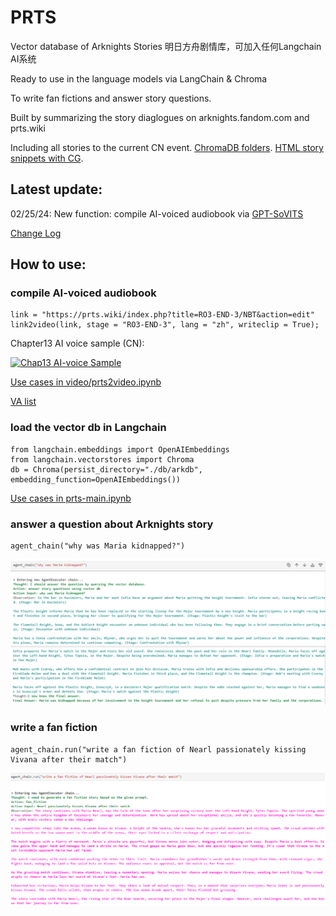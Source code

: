 # PRTS

Vector database of Arknights Stories 明日方舟剧情库，可加入任何Langchain AI系统

Ready to use in the language models via LangChain & Chroma

To write fan fictions and answer story questions.

Built by summarizing the story diaglogues on arknights.fandom.com and prts.wiki

Including all stories to the current CN event. [ChromaDB folders](https://github.com/TwilledWave/PRTS/tree/main/db). [HTML story snippets with CG](https://github.com/TwilledWave/PRTS/tree/main/summary_html). 

## Latest update:
02/25/24: New function: compile AI-voiced audiobook via [GPT-SoVITS](https://github.com/RVC-Boss/GPT-SoVITS)

[Change Log](https://github.com/TwilledWave/PRTS/blob/main/ChangeLog.md)

## How to use:

### compile AI-voiced audiobook 

```
link = "https://prts.wiki/index.php?title=RO3-END-3/NBT&action=edit"
link2video(link, stage = "RO3-END-3", lang = "zh", writeclip = True);
```

Chapter13 AI voice sample (CN):

[![Chap13 AI-voice Sample](https://img.youtube.com/vi/bqoaPeta0d8/0.jpg)](http://www.youtube.com/watch?v=bqoaPeta0d8 "Chapter13 AI voice sample (CN)")

[Use cases in video/prts2video.ipynb](https://github.com/TwilledWave/PRTS/blob/main/video/prts2video.ipynb)

[VA list](https://github.com/TwilledWave/PRTS/blob/main/video/voice.json)

### load the vector db in Langchain
```
from langchain.embeddings import OpenAIEmbeddings
from langchain.vectorstores import Chroma
db = Chroma(persist_directory="./db/arkdb", embedding_function=OpenAIEmbeddings())
```

[Use cases in prts-main.ipynb](https://github.com/TwilledWave/PRTS/blob/main/prts-main.ipynb)

### answer a question about Arknights story
```
agent_chain("why was Maria kidnapped?")
```

![alt text](https://github.com/TwilledWave/PRTS/blob/main/example/maria.jpg?raw=true)

### write a fan fiction
```
agent_chain.run("write a fan fiction of Nearl passionately kissing Vivana after their match")
```

![alt text](https://github.com/TwilledWave/PRTS/blob/main/example/fanfiction.jpg?raw=true)

